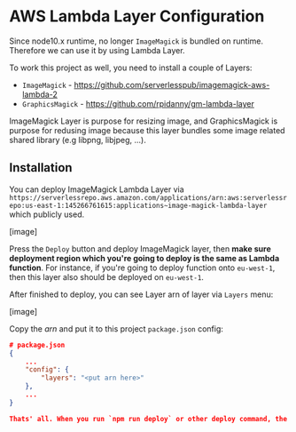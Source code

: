 # AWS Lambda Layer Configuration

Since node10.x runtime, no longer `ImageMagick` is bundled on runtime. Therefore we can use it by using Lambda Layer.

To work this project as well, you need to install a couple of Layers:

- `ImageMagick` - https://github.com/serverlesspub/imagemagick-aws-lambda-2
- `GraphicsMagick` - https://github.com/rpidanny/gm-lambda-layer

ImageMagick Layer is purpose for resizing image, and GraphicsMagick is purpose for redusing image because this layer bundles some image related shared library (e.g libpng, libjpeg, ...).

## Installation

You can deploy ImageMagick Lambda Layer via `https://serverlessrepo.aws.amazon.com/applications/arn:aws:serverlessrepo:us-east-1:145266761615:applications~image-magick-lambda-layer` which publicly used.

[image]

Press the `Deploy` button and deploy ImageMagick layer, then **make sure deployment region which you're going to deploy is the same as Lambda function**. For instance, if you're going to deploy function onto `eu-west-1`, then this layer also should be deployed on `eu-west-1`.

After finished to deploy, you can see Layer arn of layer via `Layers` menu:

[image]

Copy the _arn_ and put it to this project `package.json` config:

```json
# package.json
{
    ...
    "config": {
        "layers": "<put arn here>"
    },
    ...
}

Thats' all. When you run `npm run deploy` or other deploy command, the installed layer will be applied. The GraphicsMagick layer has already in some developper's layer so we'll apply automatically correspond to your region.

